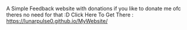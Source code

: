 A Simple Feedback website with donations if you like to donate me ofc theres no need for that :D
Click Here To Get There : https://lunarpulse0.github.io/MyWebsite/
